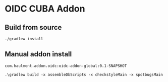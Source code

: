 # OIDC CUBA Addon



## Build from source

```
./gradlew install
```

## Manual addon install


```
com.haulmont.addon.oidc:oidc-addon-global:0.1-SNAPSHOT
```

```
.\gradlew build -x assembleDbScripts -x checkstyleMain -x spotbugsMain
```